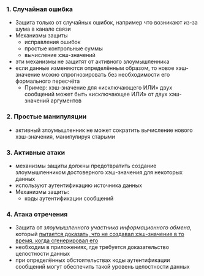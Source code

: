 ### 1. Случайная ошибка

- Защита только от случайных ошибок, например что возникают из-за шума в канале связи
- Механизмы защиты
    - исправления ошибок
    - простые контрольные суммы
    - вычисление хэш-значений
- эти механизмы не защитят от активного злоумышленника
- если данные изменяются определённым образом, то новое хэш-значение можно спрогнозировать без необходимости его формального пересчёта
    - Пример: хэш-значение для «исключающего ИЛИ» двух сообщений может быть «исключающее ИЛИ» от двух хэш-значений аргументов

### 2. Простые манипуляции

- активный злоумышленник не может сократить вычисление нового хэш-значения, манипулируя старыми

### 3. Активные атаки

- механизмы защиты должны предотвратить создание злоумышленником достоверного хэш-значения для некоторых данных
- используют аутентификацию источника данных
- Механизмы защиты:
    - коды аутентификации сообщений

### 4. Атака отречения

- Защита от *злоумышленного участника информационного обмена*, который <ins>пытается доказать, что не создавал хэш-значение в то время, когда сгенерировал его</ins>
- необходим в приложениях, где требуется доказательство целостности данных
- при определённых обстоятельствах коды аутентификации сообщений могут обеспечить такой уровень целостности данных
